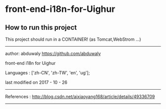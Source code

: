 # front-end-i18n-for-Uighur

## How to run this project

This project should run in a CONTAINER! (as Tomcat,WebStrom ...)

--------------------------------------------------------------------------------------
author: abduwaly     https://github.com/abduwaly

front-end i18n for Uighur

Languages : ['zh-CN', 'zh-TW', 'en', 'ug'];

last modified on 2017 - 10 - 26

--------------------------------------------------------------------------------------
 References : http://blog.csdn.net/aixiaoyang168/article/details/49336709

--------------------------------------------------------------------------------------
